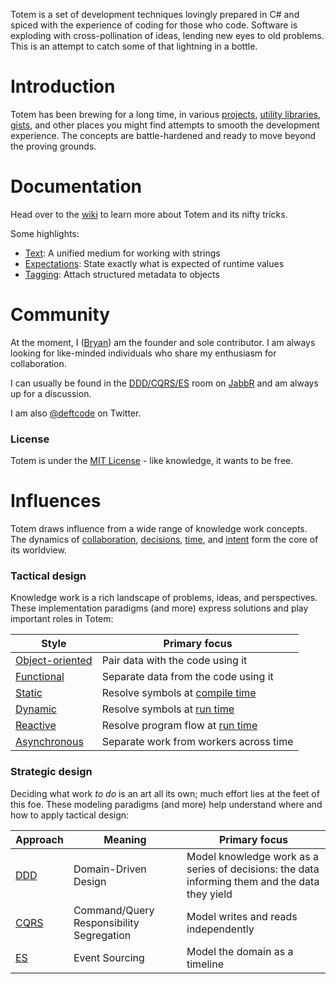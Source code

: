 Totem is a set of development techniques lovingly prepared in C# and spiced with the experience of coding for those who code. Software is exploding with cross-pollination of ideas, lending new eyes to old problems. This is an attempt to catch some of that lightning in a bottle.

# Introduction

Totem has been brewing for a long time, in various [projects](https://github.com/bwatts/Grasp), [utility libraries](https://github.com/bwatts/Cloak), [gists](https://gist.github.com/bwatts/762afe2f884cb787044b), and other places you might find attempts to smooth the development experience. The concepts are battle-hardened and ready to move beyond the proving grounds.

# Documentation

Head over to the [wiki](https://github.com/bwatts/Totem/wiki) to learn more about Totem and its nifty tricks.

Some highlights:

* [Text](https://github.com/bwatts/Totem/wiki/Text): A unified medium for working with strings
* [Expectations](https://github.com/bwatts/Totem/wiki/Expectations): State exactly what is expected of runtime values
* [Tagging](https://github.com/bwatts/Totem/wiki/Tagging): Attach structured metadata to objects

# Community

At the moment, I ([Bryan](https://github.com/bwatts)) am the founder and sole contributor. I am always looking for like-minded individuals who share my enthusiasm for collaboration.

I can usually be found in the [DDD/CQRS/ES](https://jabbr.net/#/rooms/DDD-CQRS-ES) room on [JabbR](https://jabbr.net/) and am always up for a discussion.

I am also [@deftcode](https://twitter.com/deftcode) on Twitter.

### License

Totem is under the [MIT License](http://www.opensource.org/licenses/MIT) - like knowledge, it wants to be free.

# Influences

Totem draws influence from a wide range of knowledge work concepts. The dynamics of [collaboration](https://twitter.com/deftcode/status/522233594186829824), [decisions](https://twitter.com/deftcode/status/496708216034963456), [time](https://twitter.com/deftcode/status/503890347848916993), and [intent](http://www.executableintent.com/about/) form the core of its worldview.

### Tactical design

Knowledge work is a rich landscape of problems, ideas, and perspectives. These implementation paradigms (and more) express solutions and play important roles in Totem:

| Style | Primary focus
| ----- | -------------
| [Object-oriented](http://en.wikipedia.org/wiki/Object-oriented_programming) | Pair data with the code using it
| [Functional](http://en.wikipedia.org/wiki/Functional_programming) | Separate data from the code using it
| [Static](http://en.wikipedia.org/wiki/Type_system#Static_type-checking) | Resolve symbols at [compile time](http://en.wikipedia.org/wiki/Compile_time)
| [Dynamic](http://en.wikipedia.org/wiki/Type_system#Dynamic_type-checking_and_runtime_type_information) | Resolve symbols at [run time](http://en.wikipedia.org/wiki/Run_time_%28program_lifecycle_phase%29)
| [Reactive](http://en.wikipedia.org/wiki/Reactive_programming) | Resolve program flow at [run time](http://en.wikipedia.org/wiki/Run_time_%28program_lifecycle_phase%29)
| [Asynchronous](http://en.wikipedia.org/wiki/Asynchrony) | Separate work from workers across time

### Strategic design

Deciding what work _to do_ is an art all its own; much effort lies at the feet of this foe. These modeling paradigms (and more) help understand where and how to apply tactical design:

| Approach | Meaning | Primary focus
| -------- | ------- | -------------
| [DDD](http://en.wikipedia.org/wiki/Domain-driven_design) | Domain-Driven Design | Model knowledge work as a series of decisions: the data informing them and the data they yield
| [CQRS](http://martinfowler.com/bliki/CQRS.html) | Command/Query Responsibility Segregation | Model writes and reads independently
| [ES](http://martinfowler.com/eaaDev/EventSourcing.html) | Event Sourcing | Model the domain as a timeline
